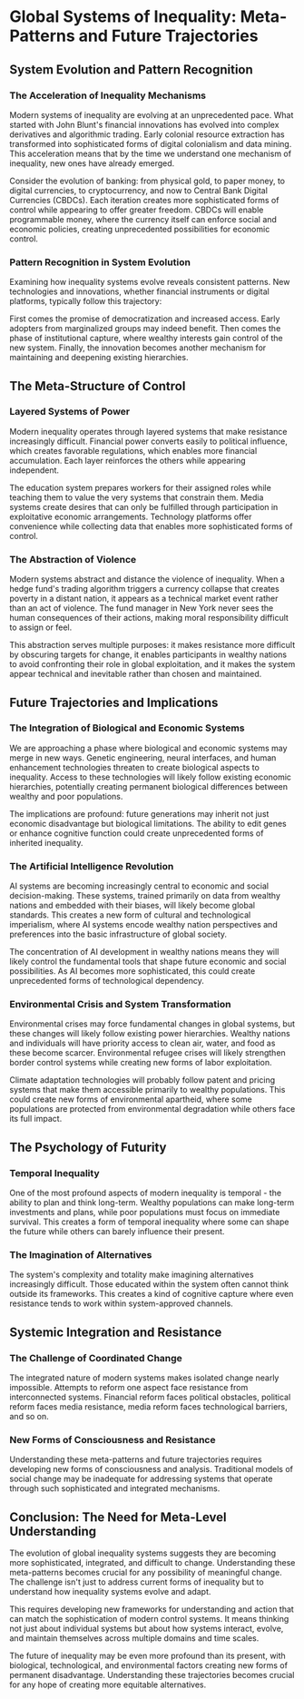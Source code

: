 # Global Systems of Inequality: Meta-Patterns and Future Trajectories

## System Evolution and Pattern Recognition

### The Acceleration of Inequality Mechanisms

Modern systems of inequality are evolving at an unprecedented pace. What started with John Blunt's financial innovations has evolved into complex derivatives and algorithmic trading. Early colonial resource extraction has transformed into sophisticated forms of digital colonialism and data mining. This acceleration means that by the time we understand one mechanism of inequality, new ones have already emerged.

Consider the evolution of banking: from physical gold, to paper money, to digital currencies, to cryptocurrency, and now to Central Bank Digital Currencies (CBDCs). Each iteration creates more sophisticated forms of control while appearing to offer greater freedom. CBDCs will enable programmable money, where the currency itself can enforce social and economic policies, creating unprecedented possibilities for economic control.

### Pattern Recognition in System Evolution

Examining how inequality systems evolve reveals consistent patterns. New technologies and innovations, whether financial instruments or digital platforms, typically follow this trajectory:

First comes the promise of democratization and increased access. Early adopters from marginalized groups may indeed benefit. Then comes the phase of institutional capture, where wealthy interests gain control of the new system. Finally, the innovation becomes another mechanism for maintaining and deepening existing hierarchies.

## The Meta-Structure of Control

### Layered Systems of Power

Modern inequality operates through layered systems that make resistance increasingly difficult. Financial power converts easily to political influence, which creates favorable regulations, which enables more financial accumulation. Each layer reinforces the others while appearing independent.

The education system prepares workers for their assigned roles while teaching them to value the very systems that constrain them. Media systems create desires that can only be fulfilled through participation in exploitative economic arrangements. Technology platforms offer convenience while collecting data that enables more sophisticated forms of control.

### The Abstraction of Violence

Modern systems abstract and distance the violence of inequality. When a hedge fund's trading algorithm triggers a currency collapse that creates poverty in a distant nation, it appears as a technical market event rather than an act of violence. The fund manager in New York never sees the human consequences of their actions, making moral responsibility difficult to assign or feel.

This abstraction serves multiple purposes: it makes resistance more difficult by obscuring targets for change, it enables participants in wealthy nations to avoid confronting their role in global exploitation, and it makes the system appear technical and inevitable rather than chosen and maintained.

## Future Trajectories and Implications

### The Integration of Biological and Economic Systems

We are approaching a phase where biological and economic systems may merge in new ways. Genetic engineering, neural interfaces, and human enhancement technologies threaten to create biological aspects to inequality. Access to these technologies will likely follow existing economic hierarchies, potentially creating permanent biological differences between wealthy and poor populations.

The implications are profound: future generations may inherit not just economic disadvantage but biological limitations. The ability to edit genes or enhance cognitive function could create unprecedented forms of inherited inequality.

### The Artificial Intelligence Revolution

AI systems are becoming increasingly central to economic and social decision-making. These systems, trained primarily on data from wealthy nations and embedded with their biases, will likely become global standards. This creates a new form of cultural and technological imperialism, where AI systems encode wealthy nation perspectives and preferences into the basic infrastructure of global society.

The concentration of AI development in wealthy nations means they will likely control the fundamental tools that shape future economic and social possibilities. As AI becomes more sophisticated, this could create unprecedented forms of technological dependency.

### Environmental Crisis and System Transformation

Environmental crises may force fundamental changes in global systems, but these changes will likely follow existing power hierarchies. Wealthy nations and individuals will have priority access to clean air, water, and food as these become scarcer. Environmental refugee crises will likely strengthen border control systems while creating new forms of labor exploitation.

Climate adaptation technologies will probably follow patent and pricing systems that make them accessible primarily to wealthy populations. This could create new forms of environmental apartheid, where some populations are protected from environmental degradation while others face its full impact.

## The Psychology of Futurity

### Temporal Inequality

One of the most profound aspects of modern inequality is temporal - the ability to plan and think long-term. Wealthy populations can make long-term investments and plans, while poor populations must focus on immediate survival. This creates a form of temporal inequality where some can shape the future while others can barely influence their present.

### The Imagination of Alternatives

The system's complexity and totality make imagining alternatives increasingly difficult. Those educated within the system often cannot think outside its frameworks. This creates a kind of cognitive capture where even resistance tends to work within system-approved channels.

## Systemic Integration and Resistance

### The Challenge of Coordinated Change

The integrated nature of modern systems makes isolated change nearly impossible. Attempts to reform one aspect face resistance from interconnected systems. Financial reform faces political obstacles, political reform faces media resistance, media reform faces technological barriers, and so on.

### New Forms of Consciousness and Resistance

Understanding these meta-patterns and future trajectories requires developing new forms of consciousness and analysis. Traditional models of social change may be inadequate for addressing systems that operate through such sophisticated and integrated mechanisms.

## Conclusion: The Need for Meta-Level Understanding

The evolution of global inequality systems suggests they are becoming more sophisticated, integrated, and difficult to change. Understanding these meta-patterns becomes crucial for any possibility of meaningful change. The challenge isn't just to address current forms of inequality but to understand how inequality systems evolve and adapt.

This requires developing new frameworks for understanding and action that can match the sophistication of modern control systems. It means thinking not just about individual systems but about how systems interact, evolve, and maintain themselves across multiple domains and time scales.

The future of inequality may be even more profound than its present, with biological, technological, and environmental factors creating new forms of permanent disadvantage. Understanding these trajectories becomes crucial for any hope of creating more equitable alternatives.
